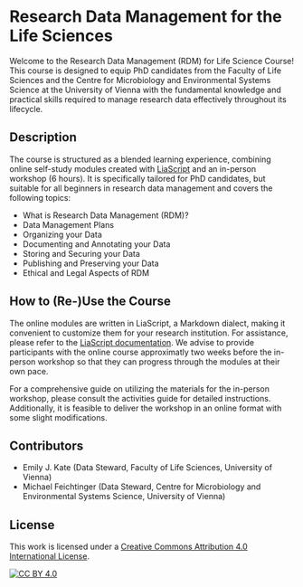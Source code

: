 # Research Data Management for the Life Sciences
Welcome to the Research Data Management (RDM) for Life Science Course! This course is designed to equip PhD candidates from the Faculty of Life Sciences and the Centre for Microbiology and Environmental Systems Science at the University of Vienna with the fundamental knowledge and practical skills required to manage research data effectively throughout its lifecycle.

## Description
The course is structured as a blended learning experience, combining online self-study modules created with [LiaScript](https://liascript.github.io/) and an in-person workshop (6 hours). It is specifically tailored for PhD candidates, but suitable for all beginners in research data management and covers the following topics:

* What is Research Data Management (RDM)?
* Data Management Plans
* Organizing your Data
* Documenting and Annotating your Data
* Storing and Securing your Data
* Publishing and Preserving your Data
* Ethical and Legal Aspects of RDM

## How to (Re-)Use the Course
The online modules are written in LiaScript, a Markdown dialect, making it convenient to customize them for your research institution. For assistance, please refer to the [LiaScript documentation](https://liascript.github.io/course/?https://raw.githubusercontent.com/liaScript/docs/master/README.md#1). We advise to provide participants with the online course approximatly two weeks before the in-person workshop so that they can progress through the modules at their own pace. 

For a comprehensive guide on utilizing the materials for the in-person workshop, please consult the activities guide for detailed instructions. Additionally, it is feasible to deliver the workshop in an online format with some slight modifications.

## Contributors
* Emily J. Kate (Data Steward, Faculty of Life Sciences, University of Vienna)
* Michael Feichtinger (Data Steward, Centre for Microbiology and Environmental Systems Science, University of Vienna)

## License

This work is licensed under a
[Creative Commons Attribution 4.0 International License][cc-by].

[![CC BY 4.0][cc-by-image]][cc-by]

[cc-by]: http://creativecommons.org/licenses/by/4.0/
[cc-by-image]: https://i.creativecommons.org/l/by/4.0/88x31.png
